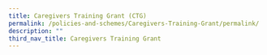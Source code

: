 ```yaml
---
title: Caregivers Training Grant (CTG)
permalink: /policies-and-schemes/Caregivers-Training-Grant/permalink/
description: ""
third_nav_title: Caregivers Training Grant
---
```

